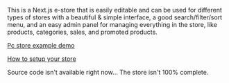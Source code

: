 This is a Next.js e-store that is easily editable and can be used for different types of stores with a beautiful & simple interface, a good search/filter/sort menu, and an easy admin panel for managing everything in the store, like products, categories, sales, and promoted products.

[Pc store example demo](https://spring-hardware-nextjs.vercel.app/)

[How to setup your store](https://aymanbazyan.github.io/StoreFlow-Project-Setup-Documentation/)

Source code isn't available right now... The store isn't 100% complete.

